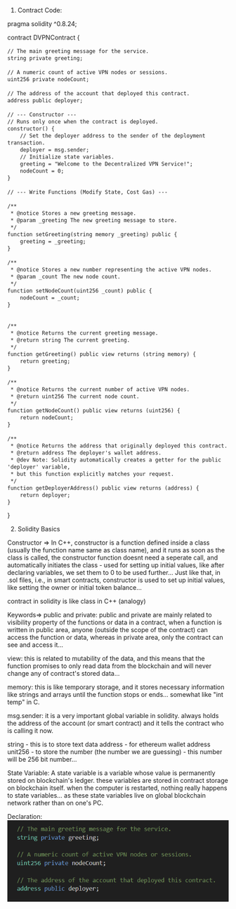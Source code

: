 1. Contract Code:

pragma solidity ^0.8.24;

contract DVPNContract {
     
    // The main greeting message for the service.
    string private greeting;

    // A numeric count of active VPN nodes or sessions.
    uint256 private nodeCount;

    // The address of the account that deployed this contract. 
    address public deployer;

    // --- Constructor ---
    // Runs only once when the contract is deployed.
    constructor() {
        // Set the deployer address to the sender of the deployment transaction.
        deployer = msg.sender;
        // Initialize state variables.
        greeting = "Welcome to the Decentralized VPN Service!";
        nodeCount = 0;
    }

    // --- Write Functions (Modify State, Cost Gas) ---

    /**
     * @notice Stores a new greeting message.
     * @param _greeting The new greeting message to store.
     */
    function setGreeting(string memory _greeting) public {
        greeting = _greeting;
    }

    /**
     * @notice Stores a new number representing the active VPN nodes.
     * @param _count The new node count.
     */
    function setNodeCount(uint256 _count) public {
        nodeCount = _count;
    }


    /**
     * @notice Returns the current greeting message.
     * @return string The current greeting.
     */
    function getGreeting() public view returns (string memory) {
        return greeting;
    }

    /**
     * @notice Returns the current number of active VPN nodes.
     * @return uint256 The current node count.
     */
    function getNodeCount() public view returns (uint256) {
        return nodeCount;
    }

    /**
     * @notice Returns the address that originally deployed this contract.
     * @return address The deployer's wallet address.
     * @dev Note: Solidity automatically creates a getter for the public 'deployer' variable,
     * but this function explicitly matches your request.
     */
    function getDeployerAddress() public view returns (address) {
        return deployer;
    }
}

2. Solidity Basics

Constructor => In C++, constructor is a function defined inside a class (usually the function name same as class name), and it runs as soon as the class is called, the constructor function doesnt need a seperate call, and automatically initiates the class - used for setting up initial values, like after declaring variables, we set them to 0 to be used further...
Just like that, in .sol files, i.e., in smart contracts, constructor is used to set up initial values, like setting the owner or initial token balance...

contract in solidity is like class in C++ (analogy)

Keywords=>
public and private: public and private are mainly related to visibility property of the functions or data in a contract, when a function is written in public area, anyone (outside the scope of the contract) can access the function or data, whereas in private area, only the contract can see and access it...

view: this is related to mutability of the data, and this means that the function promises to only read data from the blockchain and will never change any of contract's stored data...

memory: this is like temporary storage, and it stores necessary information like strings and arrays until the function stops or ends... somewhat like "int temp" in C.

msg.sender: it is a very important global variable in solidity. always holds the address of the account (or smart contract) and it tells the contract who is calling it now.

string - this is to store text data
address - for ethereum wallet address
unit256 - to store the number (the number we are guessing) - this number will be 256 bit number...

State Variable:
    A state variable is a variable whose value is permanently stored on blockchain's ledger. these variables are stored in contract storage on blockchain itself. when the computer is restarted, nothing really happens to state variables... as these state variables live on global blockchain network rather than on one's PC.

Declaration:
![alt text](screenshots/state-declaration.png)